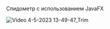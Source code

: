 Спидометр с использованием JavaFX

![Video 4-5-2023 13-49-47_Trim](https://user-images.githubusercontent.com/91433112/230060586-6f4b6727-966f-415f-b31f-ac0b60e0bbff.gif)

